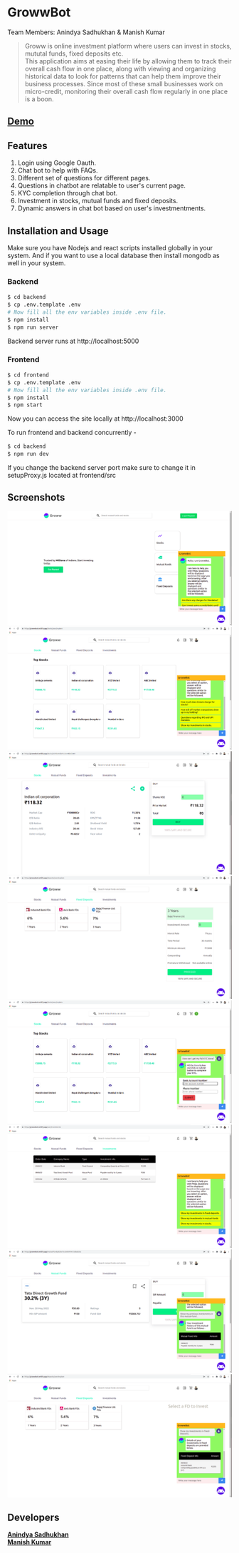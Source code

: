 # GrowwBot

Team Members: Anindya Sadhukhan &amp; Manish Kumar

> Groww is online investment platform where users can invest in stocks, mututal funds, fixed deposits etc. \
> This application aims at easing their life by allowing them to track their overall cash flow in one place, along with viewing and organizing historical data to look for patterns that can help them improve their business processes. Since most of these small businesses work on micro-credit, monitoring their overall cash flow regularly in one place is a boon.
 
## [Demo](https://youtu.be/q7-mkxzhY9Q)

## Features

1. Login using Google Oauth.
2. Chat bot to help with FAQs.
3. Different set of questions for different pages.
4. Questions in chatbot are relatable to user's current page.
5. KYC completion through chat bot.
6. Investment in stocks, mutual funds and fixed deposits.
7. Dynamic answers in chat bot based on user's investmentments. 

## Installation and Usage

Make sure you have Nodejs and react scripts installed globally in your system.
And if you want to use a local database then install mongodb as well in your system.

### Backend

```sh
$ cd backend
$ cp .env.template .env
# Now fill all the env variables inside .env file.
$ npm install
$ npm run server
```
Backend server runs at http://localhost:5000

### Frontend

```sh
$ cd frontend
$ cp .env.template .env
# Now fill all the env variables inside .env file.
$ npm install
$ npm start
```
Now you can access the site locally at http://localhost:3000

To run frontend and backend concurrently -
```sh
$ cd backend
$ npm run dev
```
If you change the backend server port make sure to change it in setupProxy.js located at frontend/src


## Screenshots

![Dashboard](/screenshots/1.png)
![Dashboard](/screenshots/2.png)
![Dashboard](/screenshots/3.png)
![Dashboard](/screenshots/4.png)
![Dashboard](/screenshots/5.png)
![Dashboard](/screenshots/6.png)
![Dashboard](/screenshots/7.png)
![Dashboard](/screenshots/8.png)

## Developers

**[Anindya Sadhukhan](https://github.com/Anindya99)** \
**[Manish Kumar](https://gitlab.crio.do/manishgiri562)**